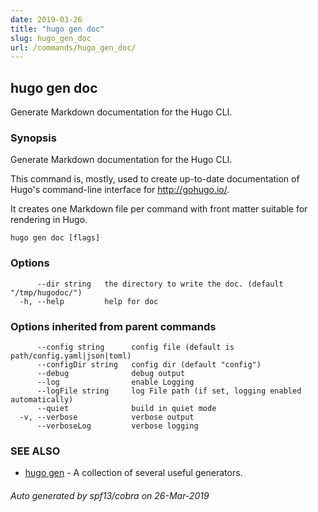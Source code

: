 ```yaml
---
date: 2019-03-26
title: "hugo gen doc"
slug: hugo_gen_doc
url: /commands/hugo_gen_doc/
---
```

## hugo gen doc

Generate Markdown documentation for the Hugo CLI.

### Synopsis

Generate Markdown documentation for the Hugo CLI.

This command is, mostly, used to create up-to-date documentation
of Hugo's command-line interface for http://gohugo.io/.

It creates one Markdown file per command with front matter suitable
for rendering in Hugo.

```
hugo gen doc [flags]
```

### Options

```
      --dir string   the directory to write the doc. (default "/tmp/hugodoc/")
  -h, --help         help for doc
```

### Options inherited from parent commands

```
      --config string      config file (default is path/config.yaml|json|toml)
      --configDir string   config dir (default "config")
      --debug              debug output
      --log                enable Logging
      --logFile string     log File path (if set, logging enabled automatically)
      --quiet              build in quiet mode
  -v, --verbose            verbose output
      --verboseLog         verbose logging
```

### SEE ALSO

* [hugo gen](/commands/hugo_gen/)	 - A collection of several useful generators.

###### Auto generated by spf13/cobra on 26-Mar-2019
